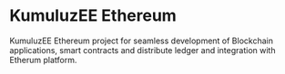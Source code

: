 # KumuluzEE Ethereum
KumuluzEE Ethereum project for seamless development of Blockchain applications, smart contracts and distribute ledger and integration with Etherum platform. 
